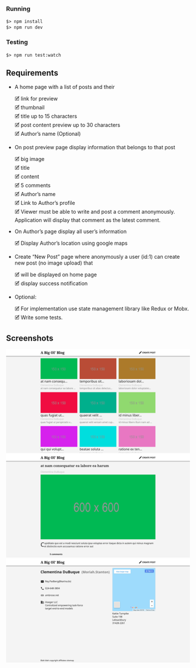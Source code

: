 ### Running

    $> npm install
    $> npm run dev

### Testing

    $> npm run test:watch

## Requirements

* A home page with a list of posts and their

  🗹 link for preview  
  🗹 thumbnail  
  🗹 title up to 15 characters  
  🗹 post content preview up to 30 characters  
  🗹 Author’s name (Optional)

* On post preview page display information that belongs to that post

  🗹 big image  
  🗹 title  
  🗹 content  
  🗹 5 comments  
  🗹 Author’s name  
  🗹 Link to Author’s profile  
  🗹 Viewer must be able to write and post a comment anonymously. Application will display that comment as the latest comment.

* On Author’s page display all user’s information

  🗹 Display Author’s location using google maps

* Create “New Post” page where anonymously a user (id:1) can create new post (no image upload) that

  🗹 will be displayed on home page  
  🗹 display success notification

* Optional:

  🗹 For implementation use state management library like Redux or Mobx.  
  🗹 Write some tests.

## Screenshots

![Home screen](/readme-assets/screenshots/home.png?raw=true)
![Post viewer](/readme-assets/screenshots/post.png?raw=true)
![User info](/readme-assets/screenshots/user.png?raw=true)
